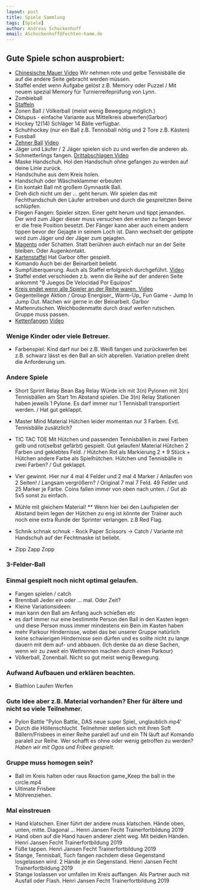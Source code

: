 ```yaml
---
layout: post
title: Spiele Sammlung 
tags: [Spiele]
author: Andreas Schockenhoff 
email: ASchockenhoff@fechten-hamm.de
---
```

## Gute Spiele schon ausprobiert:
* [Chinesische Mauer Video](https://www.youtube.com/watch?v=RU_C2LxYNlM) Wir nehmen rote und gelbe Tennisbälle die auf die andere Seite gebracht werden müssen.
* Staffel endet wenn Aufgabe gelöst z.B. Memory oder Puzzel / Mit neuem spezial Memory für Turnierreifeprüfung von Lynn.
* Zombieball
* [Staffeln](staffeln) 
* Zonen Ball / Völkerball (meist wenig Bewegung möglich.)
* Oktupus - einfache Variante aus Mittelkreis abwerfen(Garbor)
* Hockey 12(14) Schläger 14 Bälle verfügbar.
* Schuhhockey (nur ein Ball z.B. Tennisball nötig und 2 Tore z.B. Kästen)
* Fussball
* [Zehner Ball](zehnerball) [Video](https://www.youtube.com/watch?v=WbUxR2sfIOg)
* Jäger und Läufer / 2 Jäger spielen sich zu und werfen die anderen ab.
* Schmetterlings fangen. [Drittabschlagen Video](https://www.youtube.com/watch?v=Xaej94n4F3Q)
* Maske Handschuh. Hol den Handschuh ohne gefangen zu werden auf deine Linie zurück.
* Handschuhe aus dem Kreis holen.
* Handschuh oder Wäscheklammer erbeuten
* Ein kontakt Ball mit großem Gymnastik Ball.
* Dreh dich nicht um der ... geht herum. Wir spielen das mit Fechthandschuh den Läufer antreiben und durch die gespreitzten Beine schlüpfen. 
* Fliegen Fangen: Spieler sitzen. Einer geht herum und tippt jemanden. Der wird zum Jäger dieser muss versuchen den ersten zu fangen bevor er die freie Position besetzt. Der Fänger kann aber auch einem andern tippen bevor der Gejagte in seinem Loch ist. Dann wechselt der getippte wird zum Jäger und der Jäger zum gejagten. 
* [Magento](https://www.youtube.com/watch?v=KIRvUeVP3FM) oder Schatten. Statt berühren auch einfach nur an der Seite bleiben. Oder Augenkontakt.
* [Kartenstaffel](https://www.youtube.com/watch?v=hvV8hjeWvcM) Hat Garbor öfter gespielt. 
* Komando Auch bei der Beinarbeit beliebt.
* Sumpfüberquerung. Auch als Staffel erfolgreich durchgeführt. [Video](http://www.bewegungskompetenzen.at/clipcoach/index.php/709/41311-41311alias)
* Staffel endet verschieden z.b. wenn die Reihe auf der anderen Seite ankommt "9 Juegos De Velocidad Por Equipos"
* [Kreis endet wenn alle Spieler an der Reihe waren. Video](https://www.youtube.com/watch?v=JkKVkIRia6M)
* Gegenteiliege Aktion / Group Energiser_ Warm-Up_ Fun Game - Jump In Jump Out. Machen wir gerne in der Beinarbeit. Garbor
* Mattenrutschen. Weichbodenmatte durch drauf werfen rutschen. Gruppe muss passen.
* [Kettenfangen](http://www.sportunterricht24.de/kettenfangen/) [Video](https://www.youtube.com/watch?v=oeq57vUFBvw)

### Wenige Kinder oder viele Betreuer.
* Farbenspiel: Kind darf nur bei z.B. Weiß fangen und zurückwerfen bei z.B. schwarz lässt es den Ball an sich abprellen. Variation prellen dreht die Anforderung um.  

### Andere Spiele
* Short Sprint Relay Bean Bag Relay Würde ich mit 3(n) Pylonen mit 3(n) Tennisbällen am Start 1m Abstand spielen. Die 3(n) Relay Stationen haben jeweils 1 Pylone. Es darf immer nur 1 Tennisball transportiert werden. / Hat gut geklappt.

* Master Mind Material Hütchen leider momentan nur 3 Farben. Evtl. Tennisbälle zusätzlich?

* TIC TAC TOE Mit Hütchen und passenden Tennisbällen in zwei Farben gelb und rot(selbst gefärbt) gespielt. Gut gelaufen! Material Hütchen 2 Farben und geklebtes Feld. / Hütchen Rot als Markierung 2 * 9 Stück + Hütchen andere Farbe als Spielhütchen. Hütchen und Tennisbälle in zwei Farben? / Gut geklappt.
* Vier gewinnt. Hier nur 4 mal 4 Felder und 2 mal 4 Marker / Anlaufen von 2 Seiten! /  Langsam vergrößern? / Original 7 mal 7 Feld. 49 Felder und 25 Marker je Farbe. Coins fallen immer von oben nach unten. / Gut ab 5x5 sonst zu einfach.
* Mühle mit gleichem Material! 
** Wenn hier bei den Laufspielen der Abstand beim legen der Hütchen zu eng ist könnte der Trainer auch noch eine extra Runde der Sprinter verlangen. z.B Red Flag.

* Schnik schnak schnuk - Rock Paper Scissors -> Catch / Variante mit Handschuh auf der Fechtmaske ist beliebt.
* Zipp Zapp Zopp

### 3-Felder-Ball

### Einmal gespielt noch nicht optimal gelaufen.
* Fangen spielen / catch
* Brennball Jeder ein oder ... mal. Oder Zeit?
 * Kleine Variationsideen: 
  * man kann den Ball am Anfang auch schießen etc
  * es darf immer nur eine bestimmte Person den Ball in den Kasten legen und diese Person muss immer mindestens ein Bein im Kasten haben
  * mehr Parkour Hindernisse, wobei das bei unserer Gruppe natürlich keine schwierigen Hindernisse sein dürfen und es sollte nicht zu lange dauern mit dem auf- und abbauen. (Ich denke da an diese Sachen, wenn wir zu zweit ein Wettrennen machen durch einen Parkour)
* Völkerball, Zonenball. Nicht so gut meist wenig Bewegung. 
    
### Aufwand Aufbauen und erklären beachten.
* Biathlon Laufen Werfen

### Gute Idee aber z.B. Material vorhanden? Eher für ältere und nicht so viele Teilnehmer.
* Pylon Battle "Pylon Battle_ DAS neue super Spiel_ unglaublich.mp4'
* Durch die Höllenschlucht. Teilnehmer stellen sich mit ihren Soft Bällern/Frisbees in einer Reihe paralell auf 
und ein TN läuft auf Komando paralell zur Reihe. Wer schafft es ohne oder wenig getroffen zu werden? 
_Haben wir mit Ogos und Fribee gespielt._
   
### Gruppe muss homogen sein?
* Ball im Kreis halten oder raus Reaction game_Keep the ball in the circle.mp4
* Ultimate Frisbee
* Möhrenziehen. 

### Mal einstreuen
* Hand klatschen. Einer führt der andere muss klatschen. Hände oben, unten, mitte. Diagonal ... Henri Jansen Fecht Trainerfortbildung 2019
* Hand oben auf die Hand hauen anderer zieht weg. Mit beiden Händen.  Henri Jansen Fecht Trainerfortbildung 2019
* Füße tappen. Henri Jansen Fecht Trainerfortbildung 2019
* Stange, Tennisball, Tuch fangen nachdem diese Gegenstand losgelassen wird. 2 Hände je ein Gegenstand. Henri Jansen Fecht Trainerfortbildung 2019
* Stange loslassen vor umfallen im Kreis auffangen. Als Partner auch mit Ausfall oder Flash. Henri Jansen Fecht Trainerfortbildung 2019